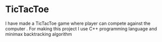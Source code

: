 # TicTacToe
I have made a TicTacToe game where player can compete against the computer . For making this project I use C++ programming language and minimax backtracking algorithm

